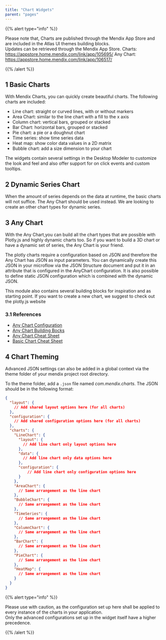 ```yaml
---
title: "Chart Widgets"
parent: "pages"
---
```


{{% alert type="info" %}}

Please note that, Charts are published through the Mendix App Store and are included in the Atlas UI themes building blocks.  
Updates can be retrieved through the Mendix App Store.
Charts: https://appstore.home.mendix.com/link/app/105695/
Any Chart: https://appstore.home.mendix.com/link/app/106517/

{{% /alert %}}

## 1 Basic Charts

With Mendix Charts, you can quickly create beautiful charts. The following charts are included:
 - Line chart: straight or curved lines, with or without markers
 - Area Chart: similar to the line chart with a fill to the x axis
 - Column chart: vertical bars, grouped or stacked
 - Bar Chart: horizontal bars, grouped or stacked
 - Pie chart: a pie or a doughnut chart
 - Time series: show time series data
 - Heat map: show color data values in a 2D matrix
 - Bubble chart: add a size dimension to your chart

The widgets contain several settings in the Desktop Modeler to customize the look and feel and also offer support for on click events and custom tooltips.

## 2 Dynamic Series Chart

When the amount of series depends on the data at runtime, the basic charts will not suffice. The Any Chart should be used instead. We are looking to create an other chart types for dynamic series.

## 3 Any Chart

With the Any Chart,you can build all the chart types that are possible with Plotly.js and highly dynamic charts too. So if you want to build a 3D chart or have a dynamic set of series, the Any Chart is your friend.

The plotly charts require a configuration based on JSON and therefore the Any Chart has JSON as input parameters. You can dynamically create this JSON in your microflow via the JSON Structure document and put it in an attribute that is configured in the AnyChart configuration. It is also possible to define static JSON configuration which is combined with the dynamic JSON.

This module also contains several building blocks for inspiration and as starting point. If you want to create a new chart, we suggest to check out the plotly.js website

### 3.1 References

- [Any Chart Configuration](charts-any-configuration)
- [Any Chart Building Bocks](charts-any-building-bocks)
- [Any Chart Cheat Sheet](charts-any-cheat-sheet)
- [Basic Chart Cheat Sheet](charts-advanced-cheat-sheet)

## 4 Chart Theming

Advanced JSON settings can also be added in a global context via the theme folder of your mendix project root directory.

To the theme folder, add a `.json` file named *com.mendix.charts*. The JSON should be in the following format:

``` json
{
  "layout": {
    // Add shared layout options here (for all charts)
  },
  "configuration": {
    // Add shared configuration options here (for all charts)
  },
  "charts": {
    "LineChart": {
      "layout": {
        // Add line chart only layout options here
      },
      "data": {
        // Add line chart only data options here
      },
      "configuration": {
          // Add line chart only configuration options here
      }
    },
    "AreaChart": {
      // Same arrangement as the line chart
    },
    "BubbleChart": {
      // Same arrangement as the line chart
    },
    "TimeSeries": {
      // Same arrangement as the line chart
    },
    "ColumnChart": {
      // Same arrangement as the line chart
    },
    "BarChart": {
      // Same arrangement as the line chart
    },
    "PieChart": {
      // Same arrangement as the line chart
    },
    "HeatMap": {
      // Same arrangement as the line chart
    }
  }
}
```

{{% alert type="info" %}}

Please use with caution, as the configuration set up here shall be applied to every instance of the charts in your application.  
Only the advanced configurations set up in the widget itself have a higher precedence.

{{% /alert %}}
